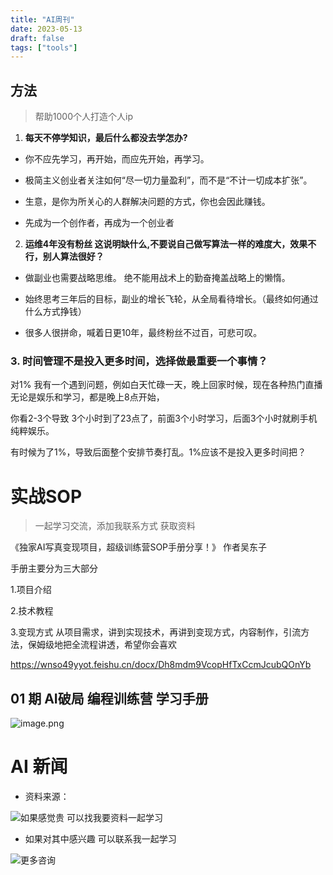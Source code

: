 ```yaml
---
title: "AI周刊"
date: 2023-05-13
draft: false
tags: ["tools"]
---
```




## 方法

> 帮助1000个人打造个人ip



1. **每天不停学知识，最后什么都没去学怎办?**

- 你不应先学习，再开始，而应先开始，再学习。 

- 极简主义创业者关注如何“尽一切力量盈利”，而不是“不计一切成本扩张”。
- 生意，是你为所关心的人群解决问题的方式，你也会因此赚钱。 
-  先成为一个创作者，再成为一个创业者

2. **运维4年没有粉丝 这说明缺什么,不要说自己做写算法一样的难度大，效果不行，别人算法很好？**

- 做副业也需要战略思维。 绝不能用战术上的勤奋掩盖战略上的懒惰。 

- 始终思考三年后的目标，副业的增长飞轮，从全局看待增长。（最终如何通过什么方式挣钱）

- 很多人很拼命，喊着日更10年，最终粉丝不过百，可悲可叹。

### 3. 时间管理不是投入更多时间，选择做最重要一个事情？



对1% 我有一个遇到问题，例如白天忙碌一天，晚上回家时候，现在各种热门直播 无论是娱乐和学习，都是晚上8点开始，

你看2-3个导致 3个小时到了23点了，前面3个小时学习，后面3个小时就刷手机纯粹娱乐。

有时候为了1%，导致后面整个安排节奏打乱。1%应该不是投入更多时间把？





# 实战SOP

> 一起学习交流，添加我联系方式 获取资料

《独家AI写真变现项目，超级训练营SOP手册分享！》  作者吴东子

手册主要分为三大部分 

1.项目介绍 

2.技术教程 

3.变现方式 从项目需求，讲到实现技术，再讲到变现方式，内容制作，引流方法，保姆级地把全流程讲透，希望你会喜欢

https://wnso49yyot.feishu.cn/docx/Dh8mdm9VcopHfTxCcmJcubQOnYb

## 01 期 AI破局 编程训练营 学习手册

![image.png](https://s2.loli.net/2024/03/10/GhYiz9KVoEgWUXn.png)



# AI 新闻





- 资料来源：

![如果感觉贵 可以找我要资料一起学习](https://s2.loli.net/2024/03/02/REBIeC8wQg57fny.jpg)

- 如果对其中感兴趣 可以联系我一起学习

![更多咨询](https://s2.loli.net/2024/02/09/yLDuCszWrIQbfj2.jpg)
